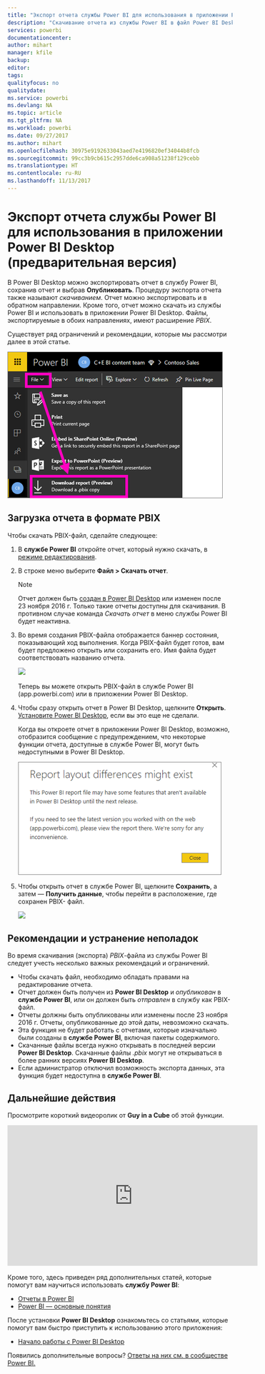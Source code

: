 ```yaml
---
title: "Экспорт отчета службы Power BI для использования в приложении Power BI Desktop (предварительная версия)"
description: "Скачивание отчета из службы Power BI в файл Power BI Desktop"
services: powerbi
documentationcenter: 
author: mihart
manager: kfile
backup: 
editor: 
tags: 
qualityfocus: no
qualitydate: 
ms.service: powerbi
ms.devlang: NA
ms.topic: article
ms.tgt_pltfrm: NA
ms.workload: powerbi
ms.date: 09/27/2017
ms.author: mihart
ms.openlocfilehash: 30975e9192633043aed7e4196820ef34044b8fcb
ms.sourcegitcommit: 99cc3b9cb615c2957dde6ca908a51238f129cebb
ms.translationtype: HT
ms.contentlocale: ru-RU
ms.lasthandoff: 11/13/2017
---
```

# <a name="export-a-report-from-power-bi-service-to-desktop-preview"></a>Экспорт отчета службы Power BI для использования в приложении Power BI Desktop (предварительная версия)
В Power BI Desktop можно экспортировать отчет в службу Power BI, сохранив отчет и выбрав **Опубликовать**. Процедуру экспорта отчета также называют *скачиванием*. Отчет можно экспортировать и в обратном направлении. Кроме того, отчет можно скачать из службы Power BI и использовать в приложении Power BI Desktop. Файлы, экспортируемые в обоих направлениях, имеют расширение *PBIX*.

Существует ряд ограничений и рекомендации, которые мы рассмотри далее в этой статье.

![](media/service-export-to-pbix/power-bi-file-export.png)

## <a name="download-the-report-as-a-pbix"></a>Загрузка отчета в формате PBIX
Чтобы скачать PBIX-файл, сделайте следующее:

1. В **службе Power BI** откройте отчет, который нужно скачать, в [режиме редактирования](service-reading-view-and-editing-view.md).
2. В строке меню выберите **Файл > Скачать отчет**.
   
   > [!NOTE]
   > Отчет должен быть [создан в Power BI Desktop](guided-learning/publishingandsharing.yml#step-2) или изменен после 23 ноября 2016 г. Только такие отчеты доступны для скачивания. В противном случае команда *Скачать отчет* в меню службы Power BI будет неактивна.
   > 
   > 
3. Во время создания PBIX-файла отображается баннер состояния, показывающий ход выполнения. Когда PBIX-файл будет готов, вам будет предложено открыть или сохранить его. Имя файла будет соответствовать названию отчета.
   
    ![](media/service-export-to-pbix/power-bi-save-pbix.png)
   
    Теперь вы можете открыть PBIX-файл в службе Power BI (app.powerbi.com) или в приложении Power BI Desktop.     
4. Чтобы сразу открыть отчет в Power BI Desktop, щелкните **Открыть**.  [Установите Power BI Desktop](desktop-get-the-desktop.md), если вы это еще не сделали.
   
    Когда вы откроете отчет в приложении Power BI Desktop, возможно, отобразится сообщение с предупреждением, что некоторые функции отчета, доступные в службе Power BI, могут быть недоступными в Power BI Desktop.
   
    ![](media/service-export-to-pbix/power-bi-export-to-pbix_2.png)
5. Чтобы открыть отчет в службе Power BI, щелкните **Сохранить**, а затем — **Получить данные**, чтобы перейти в расположение, где сохранен PBIX- файл.
   
    ![](media/service-export-to-pbix/power-bi-get-data.png)

## <a name="considerations-and-troubleshooting"></a>Рекомендации и устранение неполадок
Во время скачивания (экспорта) *PBIX*-файла из службы Power BI следует учесть несколько важных рекомендаций и ограничений.

* Чтобы скачать файл, необходимо обладать правами на редактирование отчета.
* Отчет должен быть получен из **Power BI Desktop** и *опубликован* в **службе Power BI**, или он должен быть *отправлен* в службу как PBIX-файл.
* Отчеты должны быть опубликованы или изменены после 23 ноября 2016 г. Отчеты, опубликованные до этой даты, невозможно скачать.
* Эта функция не будет работать с отчетами, которые изначально были созданы в **службе Power BI**, включая пакеты содержимого.
* Скачанные файлы всегда нужно открывать в последней версии **Power BI Desktop**. Скачанные файлы *.pbix* могут не открываться в более ранних версиях **Power BI Desktop**.
* Если администратор отключил возможность экспорта данных, эта функция будет недоступна в **службе Power BI**.

## <a name="next-steps"></a>Дальнейшие действия
Просмотрите короткий видеоролик от **Guy in a Cube** об этой функции.

<iframe width="560" height="315" src="https://www.youtube.com/embed/ymWqU5jiUl0" frameborder="0" allowfullscreen></iframe>

Кроме того, здесь приведен ряд дополнительных статей, которые помогут вам научиться использовать **службу Power BI**:

* [Отчеты в Power BI](service-reports.md)
* [Power BI — основные понятия](service-basic-concepts.md)

После установки **Power BI Desktop** ознакомьтесь со статьями, которые помогут вам быстро приступить к использованию этого приложения:

* [Начало работы с Power BI Desktop](desktop-getting-started.md)

Появились дополнительные вопросы? [Ответы на них см. в сообществе Power BI.](http://community.powerbi.com/)   

